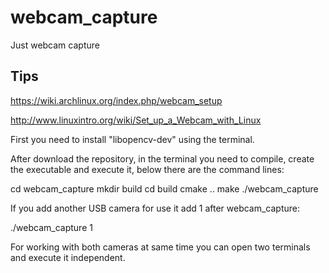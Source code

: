 # webcam_capture
Just webcam capture

## Tips
https://wiki.archlinux.org/index.php/webcam_setup

http://www.linuxintro.org/wiki/Set_up_a_Webcam_with_Linux

First you need to install "libopencv-dev" using the terminal.

After download the repository, in the terminal you need to compile, create the executable and execute it, below there are the command lines:

cd webcam_capture
mkdir build
cd build
cmake ..
make
./webcam_capture

If you add another USB camera for use it add 1 after webcam_capture:

./webcam_capture 1

For working with both cameras at same time you can open two terminals and execute it independent.
